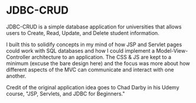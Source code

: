 # JDBC-CRUD

JDBC-CRUD is a simple database application for universities that allows users to Create, Read, Update, and Delete student information. 

I built this to solidify concepts in my mind of how JSP and Servlet pages could work with SQL databases and how I could implement a Model-View-Controller architecture to an application. The CSS & JS are kept to a minimum (excuse the bare design here) and the focus was more about how different aspects of the MVC can communicate and interact with one another.

Credit of the original application idea goes to Chad Darby in his Udemy course, "JSP, Servlets, and JDBC for Beginners."
